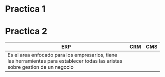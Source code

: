 <div align="justify">

# Practica 1



# Practica 2

| ERP | CRM | CMS |
|-----|-----|-----|
| Es el area enfocado para los empresarios, tiene las herramientas para establecer todas las aristas sobre gestion de un negocio 


</div>
